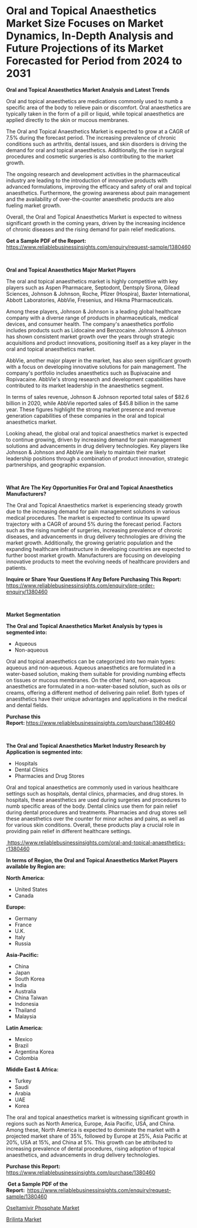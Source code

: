 <p><h1>Oral and Topical Anaesthetics Market Size Focuses on Market Dynamics, In-Depth Analysis and Future Projections of its Market Forecasted for Period from 2024 to 2031</h1></p><p><strong>Oral and Topical Anaesthetics Market Analysis and Latest Trends</strong></p>
<p><p>Oral and topical anaesthetics are medications commonly used to numb a specific area of the body to relieve pain or discomfort. Oral anaesthetics are typically taken in the form of a pill or liquid, while topical anaesthetics are applied directly to the skin or mucous membranes.</p><p>The Oral and Topical Anaesthetics Market is expected to grow at a CAGR of 7.5% during the forecast period. The increasing prevalence of chronic conditions such as arthritis, dental issues, and skin disorders is driving the demand for oral and topical anaesthetics. Additionally, the rise in surgical procedures and cosmetic surgeries is also contributing to the market growth.</p><p>The ongoing research and development activities in the pharmaceutical industry are leading to the introduction of innovative products with advanced formulations, improving the efficacy and safety of oral and topical anaesthetics. Furthermore, the growing awareness about pain management and the availability of over-the-counter anaesthetic products are also fueling market growth.</p><p>Overall, the Oral and Topical Anaesthetics Market is expected to witness significant growth in the coming years, driven by the increasing incidence of chronic diseases and the rising demand for pain relief medications.</p></p>
<p><strong>Get a Sample PDF of the Report:&nbsp;</strong> <a href="https://www.reliablebusinessinsights.com/enquiry/request-sample/1380460">https://www.reliablebusinessinsights.com/enquiry/request-sample/1380460</a></p>
<p>&nbsp;</p>
<p><strong>Oral and Topical Anaesthetics Major Market Players</strong></p>
<p><p>The oral and topical anaesthetics market is highly competitive with key players such as Aspen Pharmacare, Septodont, Dentsply Sirona, Gilead Sciences, Johnson & Johnson, Roche, Pfizer (Hospira), Baxter International, Abbott Laboratories, AbbVie, Fresenius, and Hikma Pharmaceuticals. </p><p>Among these players, Johnson & Johnson is a leading global healthcare company with a diverse range of products in pharmaceuticals, medical devices, and consumer health. The company's anaesthetics portfolio includes products such as Lidocaine and Benzocaine. Johnson & Johnson has shown consistent market growth over the years through strategic acquisitions and product innovations, positioning itself as a key player in the oral and topical anaesthetics market.</p><p>AbbVie, another major player in the market, has also seen significant growth with a focus on developing innovative solutions for pain management. The company's portfolio includes anaesthetics such as Bupivacaine and Ropivacaine. AbbVie's strong research and development capabilities have contributed to its market leadership in the anaesthetics segment.</p><p>In terms of sales revenue, Johnson & Johnson reported total sales of $82.6 billion in 2020, while AbbVie reported sales of $45.8 billion in the same year. These figures highlight the strong market presence and revenue generation capabilities of these companies in the oral and topical anaesthetics market.</p><p>Looking ahead, the global oral and topical anaesthetics market is expected to continue growing, driven by increasing demand for pain management solutions and advancements in drug delivery technologies. Key players like Johnson & Johnson and AbbVie are likely to maintain their market leadership positions through a combination of product innovation, strategic partnerships, and geographic expansion.</p></p>
<p>&nbsp;</p>
<p><strong>What Are The Key Opportunities For Oral and Topical Anaesthetics Manufacturers?</strong></p>
<p><p>The Oral and Topical Anaesthetics market is experiencing steady growth due to the increasing demand for pain management solutions in various medical procedures. The market is expected to continue its upward trajectory with a CAGR of around 5% during the forecast period. Factors such as the rising number of surgeries, increasing prevalence of chronic diseases, and advancements in drug delivery technologies are driving the market growth. Additionally, the growing geriatric population and the expanding healthcare infrastructure in developing countries are expected to further boost market growth. Manufacturers are focusing on developing innovative products to meet the evolving needs of healthcare providers and patients.</p></p>
<p><strong>Inquire or Share Your Questions If Any Before Purchasing This Report:</strong> <a href="https://www.reliablebusinessinsights.com/enquiry/pre-order-enquiry/1380460">https://www.reliablebusinessinsights.com/enquiry/pre-order-enquiry/1380460</a></p>
<p>&nbsp;</p>
<p><strong>Market Segmentation</strong></p>
<p><strong>The Oral and Topical Anaesthetics Market Analysis by types is segmented into:</strong></p>
<p><ul><li>Aqueous</li><li>Non-aqueous</li></ul></p>
<p><p>Oral and topical anaesthetics can be categorized into two main types: aqueous and non-aqueous. Aqueous anaesthetics are formulated in a water-based solution, making them suitable for providing numbing effects on tissues or mucous membranes. On the other hand, non-aqueous anaesthetics are formulated in a non-water-based solution, such as oils or creams, offering a different method of delivering pain relief. Both types of anaesthetics have their unique advantages and applications in the medical and dental fields.</p></p>
<p><strong>Purchase this Report:&nbsp;</strong><a href="https://www.reliablebusinessinsights.com/purchase/1380460">https://www.reliablebusinessinsights.com/purchase/1380460</a></p>
<p>&nbsp;</p>
<p><strong>The Oral and Topical Anaesthetics Market Industry Research by Application is segmented into:</strong></p>
<p><ul><li>Hospitals</li><li>Dental Clinics</li><li>Pharmacies and Drug Stores</li></ul></p>
<p><p>Oral and topical anaesthetics are commonly used in various healthcare settings such as hospitals, dental clinics, pharmacies, and drug stores. In hospitals, these anaesthetics are used during surgeries and procedures to numb specific areas of the body. Dental clinics use them for pain relief during dental procedures and treatments. Pharmacies and drug stores sell these anaesthetics over the counter for minor aches and pains, as well as for various skin conditions. Overall, these products play a crucial role in providing pain relief in different healthcare settings.</p></p>
<p><a href="https://www.reliablebusinessinsights.com/oral-and-topical-anaesthetics-r1380460">&nbsp;https://www.reliablebusinessinsights.com/oral-and-topical-anaesthetics-r1380460</a></p>
<p><strong>In terms of Region, the Oral and Topical Anaesthetics Market Players available by Region are:</strong></p>
<p>
    <p> <strong> North America: </strong>
        <ul>
            <li>United States</li>
            <li>Canada</li>
        </ul>
        </p> 
    <p> <strong> Europe: </strong>
        <ul>
            <li>Germany</li>
            <li>France</li>
            <li>U.K.</li>
            <li>Italy</li>
            <li>Russia</li>
        </ul>
        </p> 
    <p> <strong> Asia-Pacific: </strong>
        <ul>
            <li>China</li>
            <li>Japan</li>
            <li>South Korea</li>
            <li>India</li>
            <li>Australia</li>
            <li>China Taiwan</li>
            <li>Indonesia</li>
            <li>Thailand</li>
            <li>Malaysia</li>
        </ul>
        </p> 
    <p> <strong> Latin America: </strong>
        <ul>
            <li>Mexico</li>
            <li>Brazil</li>
            <li>Argentina Korea</li>
            <li>Colombia</li>
        </ul>
        </p> 
    <p> <strong> Middle East & Africa: </strong>
        <ul>
            <li>Turkey</li>
            <li>Saudi</li>
            <li>Arabia</li>
            <li>UAE</li>
            <li>Korea</li>
        </ul>
    </p>
    </p>
<p><p>The oral and topical anaesthetics market is witnessing significant growth in regions such as North America, Europe, Asia Pacific, USA, and China. Among these, North America is expected to dominate the market with a projected market share of 35%, followed by Europe at 25%, Asia Pacific at 20%, USA at 15%, and China at 5%. This growth can be attributed to increasing prevalence of dental procedures, rising adoption of topical anaesthetics, and advancements in drug delivery technologies.</p></p>
<p><strong>Purchase this Report: </strong><a href="https://www.reliablebusinessinsights.com/purchase/1380460">https://www.reliablebusinessinsights.com/purchase/1380460</a></p>
<p>&nbsp;<strong>Get a Sample PDF of the Report:&nbsp;&nbsp;</strong><a href="https://www.reliablebusinessinsights.com/enquiry/request-sample/1380460">https://www.reliablebusinessinsights.com/enquiry/request-sample/1380460</a></p>
<p><strong></strong></p>
<p><p><a href="https://github.com/btwcqfvq34/Market-Research-Report-List-2/blob/main/oseltamivir-phosphate-market.md">Oseltamivir Phosphate Market</a></p><p><a href="https://github.com/ochgvvcj16/Market-Research-Report-List-1/blob/main/brilinta-market.md">Brilinta Market</a></p></p>